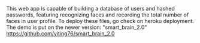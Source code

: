 This web app is capable of building a database of users and hashed passwords, featuring recognizing faces and recording the total number of faces in user profile. To deploy these files, go check on heroku deployment. The demo is put on the newer version: "smart_brain_2.0" https://github.com/yiting76/smart_brain_2.0